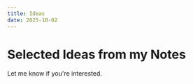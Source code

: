 ```yaml
---
title: Ideas
date: 2025-10-02
---
```


# Selected Ideas from my Notes

Let me know if you're interested.